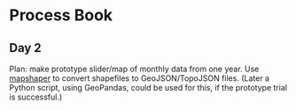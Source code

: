 # Process Book

## Day 2
Plan: make prototype slider/map of monthly data from one year. Use [mapshaper](https://mapshaper.org) to convert shapefiles to GeoJSON/TopoJSON files.
(Later a Python script, using GeoPandas, could be used for this, if the prototype
trial is successful.)
